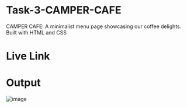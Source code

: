 # Task-3-CAMPER-CAFE
CAMPER CAFE: A minimalist menu page showcasing our coffee delights. Built with HTML and CSS

# Live Link

# Output
![image](https://github.com/RudrakshDev/Task-3-CAMPER-CAFE/assets/170597596/a1ea0db3-bf48-4b10-a690-ebd7a3d17726)
